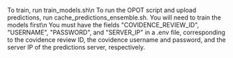 To train, run train_models.sh\n
To run the OPOT script and upload predictions, run cache_predictions_ensemble.sh. You will need to train the models first\n
You must have the fields "COVIDENCE_REVIEW_ID", "USERNAME", "PASSWORD", and "SERVER_IP" in a .env file, corresponding to the covidence review ID, the covidence username and password, and the server IP of the predictions server, respectively.
